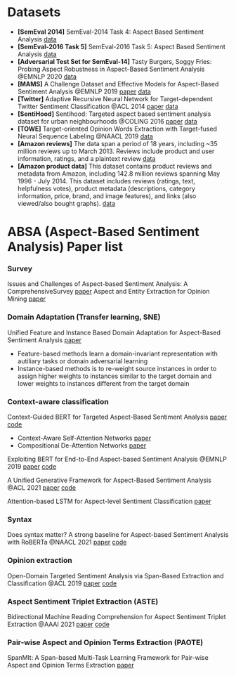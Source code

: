 # Datasets
- **[SemEval 2014]** SemEval-2014 Task 4: Aspect Based Sentiment Analysis [data](https://github.com/jiangqn/aspect_extraction/tree/master/data/official_data/SemEval-2014)
- **[SemEval-2016 Task 5]** SemEval-2016 Task 5: Aspect Based Sentiment Analysis [data](https://alt.qcri.org/semeval2016/task5/index.php?id=data-and-tools)
- **[Adversarial Test Set for SemEval-14]** Tasty Burgers, Soggy Fries: Probing Aspect Robustness in Aspect-Based Sentiment Analysis @EMNLP 2020 [data](https://github.com/zhijing-jin/ARTS_TestSet)
- **[MAMS]** A Challenge Dataset and Effective Models for Aspect-Based Sentiment Analysis @EMNLP 2019 [paper](https://aclanthology.org/D19-1654.pdf) [data](https://github.com/siat-nlp/MAMS-for-ABSA)
- **[Twitter]** Adaptive Recursive Neural Network for Target-dependent Twitter Sentiment Classification @ACL 2014 [paper](https://aclanthology.org/P14-2009.pdf) [data](https://github.com/songyouwei/ABSA-PyTorch/tree/master/datasets/acl-14-short-data)
- **[SentiHood]** Sentihood: Targeted aspect based sentiment analysis dataset for urban neighbourhoods @COLING 2016 [paper](https://aclanthology.org/C16-1146/) [data](https://github.com/uclnlp/jack/tree/master/data/sentihood)
- **[TOWE]** Target-oriented Opinion Words Extraction with Target-fused Neural Sequence Labeling @NAACL 2019 [data](https://github.com/NJUNLP/TOWE)
- **[Amazon reviews]** The data span a period of 18 years, including ~35 million reviews up to March 2013. Reviews include product and user information, ratings, and a plaintext review [data](https://snap.stanford.edu/data/web-Amazon.html)
- **[Amazon product data]** This dataset contains product reviews and metadata from Amazon, including 142.8 million reviews spanning May 1996 - July 2014. This dataset includes reviews (ratings, text, helpfulness votes), product metadata (descriptions, category information, price, brand, and image features), and links (also viewed/also bought graphs). [data](http://jmcauley.ucsd.edu/data/amazon/)


# ABSA (Aspect-Based Sentiment Analysis) Paper list
### Survey
Issues and Challenges of Aspect-based Sentiment Analysis: A ComprehensiveSurvey [paper](https://ieeexplore.ieee.org/abstract/document/8976252)
Aspect and Entity Extraction for Opinion Mining [paper](https://www.cs.uic.edu/~lzhang3/paper/ZhangLiu-AEEE.pdf)


### Domain Adaptation (Transfer learning, SNE)
Unified Feature and Instance Based Domain Adaptation for Aspect-Based Sentiment Analysis [paper](https://aclanthology.org/2020.emnlp-main.572.pdf)
- Feature-based methods learn a domain-invariant representation with autiliary tasks or domain adversarial learning
- Instance-based methods is to re-weight source instances in order to assign higher weights to instances similar to the target domain and lower weights to instances different from the target domain


### Context-aware classification
Context-Guided BERT for Targeted Aspect-Based Sentiment Analysis [paper](https://arxiv.org/pdf/2010.07523.pdf) [code](https://github.com/frankaging/Quasi-Attention-ABSA)
- Context-Aware Self-Attention Networks [paper](https://arxiv.org/pdf/1902.05766.pdf)
- Compositional De-Attention Networks [paper](https://papers.nips.cc/paper/2019/file/16fc18d787294ad5171100e33d05d4e2-Paper.pdf)

Exploiting BERT for End-to-End Aspect-based Sentiment Analysis @EMNLP 2019 [paper](https://arxiv.org/pdf/1910.00883.pdf) [code](https://github.com/lixin4ever/BERT-E2E-ABSA)

A Unified Generative Framework for Aspect-Based Sentiment Analysis  @ACL 2021 [paper](https://arxiv.org/pdf/2106.04300.pdf) [code](https://github.com/yhcc/BARTABSA)

Attention-based LSTM for Aspect-level Sentiment Classification [paper](https://ieeexplore.ieee.org/abstract/document/8976252)


### Syntax
Does syntax matter? A strong baseline for Aspect-based Sentiment Analysis with RoBERTa @NAACL 2021 [paper](https://arxiv.org/abs/2104.04986) [code](https://github.com/ROGERDJQ/RoBERTaABSA)


### Opinion extraction
Open-Domain Targeted Sentiment Analysis via Span-Based Extraction and Classification @ACL 2019 [paper](https://aclanthology.org/P19-1051.pdf) [code](https://github.com/huminghao16/SpanABSA)

### Aspect Sentiment Triplet Extraction (ASTE)
Bidirectional Machine Reading Comprehension for Aspect Sentiment Triplet Extraction @AAAI 2021 [paper](https://arxiv.org/abs/2103.07665) [code](https://github.com/NKU-IIPLab/BMRC)

###  Pair-wise Aspect and Opinion Terms Extraction (PAOTE)
SpanMlt: A Span-based Multi-Task Learning Framework for Pair-wise Aspect and Opinion Terms Extraction [paper](https://aclanthology.org/2020.acl-main.296.pdf)
